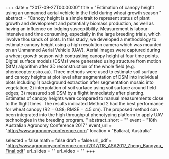 +++
date = "2017-09-27T00:00:00"
title = "Estimation of canopy height using an unmanned aerial vehicle in the field during wheat growth season "
abstract = "Canopy height is a simple trait to represent status of plant growth and development and potentially biomass production, as well as having an influence on lodging susceptibility. Measurement is labour-intensive and time consuming, especially in the large breeding trials, which involve thousands of plots. In this study, we developed a methodology to estimate canopy height using a high resolution camera which was mounted on an Unmanned Aerial Vehicle (UAV). Aerial images were captured during a wheat growth season with contrasting canopy height at four time points. Digital surface models (DSMs) were generated using structure from motion (SfM) algorithm after 3D reconstruction of the whole field (e.g. phenocopter.csiro.au). Three methods were used to estimate soil surface and canopy heights at plot level after segmentation of DSM into individual plots including 1) background extraction after segmentation mosaic into vegetation; 2) interpolation of soil surface using soil surface around field edges; 3) measured soil DSM by a flight immediately after planting. Estimates of canopy heights were compared to manual measurements close to the flight times. The results indicated Method 2 had the best performance for wheat canopy (R2 = 0.88; RMSE = 4.5 cm). The proposed method can been integrated into the high throughput phenotyping platform to apply UAV technologies in the breeding program. "
abstract_short = ""
event = "18th Australian Agronomy Conference 2017"
event_url = "http://www.agronomyconference.com"
location = "Ballarat, Australia"

selected = false
math = false
draft = false
url_pdf = "http://www.agronomyconference.com/2017/118_ASA2017_Zheng_Bangyou_Final.pdf"
url_slides = ""
url_video = ""
+++

